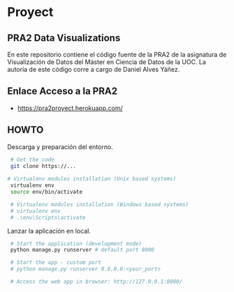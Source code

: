 # Proyect

## PRA2 Data Visualizations

En este repositorio contiene el código fuente de la PRA2 de la asignatura de Visualización de Datos del Máster en 
Ciencia de Datos de la UOC. La autoría de este código corre a cargo de Daniel Alves Yáñez.

## Enlace Acceso a la PRA2

-  https://pra2proyect.herokuapp.com/

## HOWTO

Descarga y preparación del entorno.
```bash
 # Get the code
 git clone https://...
 
# Virtualenv modules installation (Unix based systems)
 virtualenv env
 source env/bin/activate

 # Virtualenv modules installation (Windows based systems)
 # virtualenv env
 # .\env\Scripts\activate
```

Lanzar la aplicación en local.
```bash
 # Start the application (development mode)
 python manage.py runserver # default port 8000

 # Start the app - custom port
 # python manage.py runserver 0.0.0.0:<your_port>

 # Access the web app in browser: http://127.0.0.1:8000/
```
